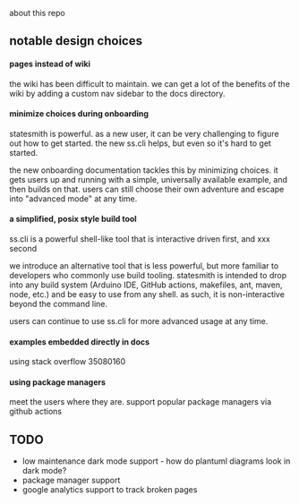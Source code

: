about this repo


## notable design choices

#### pages instead of wiki
the wiki has been difficult to maintain. we can get a lot of the benefits of the wiki by adding a custom nav sidebar to the docs directory.

#### minimize choices during onboarding
statesmith is powerful. as a new user, it can be very challenging to figure out how to get started. the new ss.cli helps, but even so it's hard to get started.

the new onboarding documentation tackles this by minimizing choices. it gets users up and running with a simple, universally available example, and then builds on that. users can still choose their own adventure and escape into "advanced mode" at any time.

#### a simplified, posix style build tool
ss.cli is a powerful shell-like tool that is interactive driven first, and xxx second

we introduce an alternative tool that is less powerful, but more familiar to developers who commonly use build tooling. statesmith is intended to drop into any build system (Arduino IDE, GitHub actions, makefiles, ant, maven, node, etc.) and be easy to use from any shell. as such, it is non-interactive beyond the command line.

users can continue to use ss.cli for more advanced usage at any time.


#### examples embedded directly in docs
using stack overflow 35080160


#### using package managers

meet the users where they are. support popular package managers via github actions




## TODO
* low maintenance dark mode support - how do plantuml diagrams look in dark mode? 
* package manager support
* google analytics support to track broken pages
